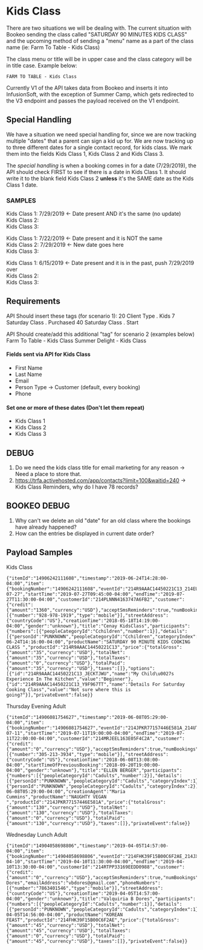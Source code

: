 # Kids Class
There are two situations we will be dealing with. The current situation with Bookeo sending the class called "SATURDAY 90 MINUTES KIDS CLASS" and the upcoming method of sending a "menu" name as a part of the class name (ie: Farm To Table - Kids Class)

The class menu or title will be in upper case and the class category will be in title case. Example below:
```
FARM TO TABLE - Kids Class
```

Currently V1 of the API takes data from Bookeo and inserts it into InfusionSoft, with the exception of Summer Camp, which gets redirected to the V3 endpoint and passes the payload received on the V1 endpoint.

## Special Handling
We have a situation we need special handling for, since we are now tracking multiple "dates" that a parent can sign a kid up for. We are now tracking up to three different dates for a single contact record, for kids class. We mark them into the fields Kids Class 1, Kids Class 2 and Kids Class 3. 

The *special handling* is when a booking comes in for a date (7/29/2019), the API should check FIRST to see if there is a date in Kids Class 1. It should write it to the blank field Kids Class 2 **unless** it's the SAME date as the Kids Class 1 date. 

### SAMPLES 
Kids Class 1: 7/29/2019 <- Date present AND it's the same (no update)  
Kids Class 2:  
Kids Class 3:  

Kids Class 1: 7/22/2019 <- Date present and it is NOT the same  
Kids Class 2: 7/29/2019 <- New date goes here  
Kids Class 3:  

Kids Class 1: 6/15/2019 <- Date present and it is in the past, push 7/29/2019 over  
Kids Class 2:  
Kids Class 3:  

## Requirements

API Should insert these tags (for scenario 1):
20 Client Type . Kids
 7 Saturday Class . Purchased
40 Saturday Class . Start

API Should create/add this additional "tag" for scenario 2 (examples below)
Farm To Table - Kids Class 
Summer Delight - Kids Class

#### Fields sent via API for Kids Class  
   * First Name
   * Last Name
   * Email
   * Person Type -> Customer  (default, every booking)
   * Phone

#### Set one or more of these dates (Don't let them repeat)
 * Kids Class 1 
 * Kids Class 2
 * Kids Class 3

## DEBUG
1) Do we need the kids class title for email marketing for any reason -> Need a place to store that. 
2) https://trfa.activehosted.com/app/contacts?limit=100&waitid=240 -> Kids Class Reminders, why do I have 78 records?

## BOOKEO DEBUG
1) Why can't we delete an old "date" for an old class where the bookings have already happened?
2) How can the entries be displayed in current date order?


## Payload Samples
Kids Class 
```
{"itemId":"14906242111608","timestamp":"2019-06-24T14:28:00-04:00","item":{"bookingNumber":"14906242111608","eventId":"214R9AAAC14450221C13_214EUNKAK15FB825AB8E_2019-07-27","startTime":"2019-07-27T09:45:00-04:00","endTime":"2019-07-27T11:30:00-04:00","customerId":"214PLNNN4163747A6FB2","customer":{"credit":{"amount":"1360","currency":"USD"},"acceptSmsReminders":true,"numBookings":4,"numCancelations":3,"numNoShows":0,"member":false,"id":"214PLNNN4163747A6FB2","firstName":"Cenay","lastName":"KidsClass","emailAddress":"kidsclass@bycenay.com","phoneNumbers":[{"number":"928-978-1919","type":"mobile"}],"streetAddress":{"countryCode":"US"},"creationTime":"2018-05-18T14:19:00-04:00","gender":"unknown"},"title":"Cenay KidsClass","participants":{"numbers":[{"peopleCategoryId":"Cchildren","number":1}],"details":[{"personId":"PUNKNOWN","peopleCategoryId":"Cchildren","categoryIndex":1}]},"canceled":false,"accepted":true,"sourceIp":"67.61.95.121","creationTime":"2019-06-24T14:16:00-04:00","productName":"SATURDAY 90 MINUTE KIDS COOKING CLASS ","productId":"214R9AAAC14450221C13","price":{"totalGross":{"amount":"35","currency":"USD"},"totalNet":{"amount":"35","currency":"USD"},"totalTaxes":{"amount":"0","currency":"USD"},"totalPaid":{"amount":"35","currency":"USD"},"taxes":[]},"options":[{"id":"214R9AAAC14450221C13_JECKTJWU","name":"My Child\u0027s Experience In The Kitchen","value":"Beginner"},{"id":"214R9AAAC14450221C13_Y9F967TT","name":"Details For Saturday Cooking Class","value":"Not sure where this is going?"}],"privateEvent":false}} 
```

Thursday Evening Adult
```
{"itemId":"14906081754627","timestamp":"2019-06-08T05:29:00-04:00","item":{"bookingNumber":"14906081754627","eventId":"214JPKR77157446E581A_214UTWF4U16AF5690C71_2019-07-11","startTime":"2019-07-11T19:00:00-04:00","endTime":"2019-07-11T22:00:00-04:00","customerId":"214MRJEEL163E05F4C2A","customer":{"credit":{"amount":"0","currency":"USD"},"acceptSmsReminders":true,"numBookings":3,"numCancelations":1,"numNoShows":0,"member":false,"id":"214MRJEEL163E05F4C2A","firstName":"ELLEN","lastName":"BERGER","emailAddress":"D007078C@YAHOO.COM","phoneNumbers":[{"number":"305-213-3934","type":"mobile"}],"streetAddress":{"countryCode":"US"},"creationTime":"2018-06-08T13:08:00-04:00","startTimeOfPreviousBooking":"2018-09-20T19:00:00-04:00","gender":"unknown"},"title":"ELLEN BERGER","participants":{"numbers":[{"peopleCategoryId":"Cadults","number":2}],"details":[{"personId":"PUNKNOWN","peopleCategoryId":"Cadults","categoryIndex":1},{"personId":"PUNKNOWN","peopleCategoryId":"Cadults","categoryIndex":2}]},"canceled":false,"accepted":true,"sourceIp":"23.115.36.165","creationTime":"2019-06-08T05:29:00-04:00","creationAgent":"Maria Cummins","productName":"NAUGHTY VEGAN ","productId":"214JPKR77157446E581A","price":{"totalGross":{"amount":"130","currency":"USD"},"totalNet":{"amount":"130","currency":"USD"},"totalTaxes":{"amount":"0","currency":"USD"},"totalPaid":{"amount":"130","currency":"USD"},"taxes":[]},"privateEvent":false}}
```

Wednesday Lunch Adult
```
{"itemId":"14904058698806","timestamp":"2019-04-05T14:57:00-04:00","item":{"bookingNumber":"14904058698806","eventId":"214FHK39F15B00C6F2AE_214JXNJUU16979D3553E_2019-04-10","startTime":"2019-04-10T11:30:00-04:00","endTime":"2019-04-10T13:30:00-04:00","customerId":"214RTPP33169EEDD0988","customer":{"credit":{"amount":"0","currency":"USD"},"acceptSmsReminders":true,"numBookings":1,"numCancelations":0,"numNoShows":0,"member":false,"id":"214RTPP33169EEDD0988","firstName":"Valquiria","lastName":"B Dores","emailAddress":"vbdores@gmail.com","phoneNumbers":[{"number":"7863401546","type":"mobile"}],"streetAddress":{"countryCode":"US"},"creationTime":"2019-04-05T14:57:00-04:00","gender":"unknown"},"title":"Valquiria B Dores","participants":{"numbers":[{"peopleCategoryId":"Cadults","number":1}],"details":[{"personId":"PUNKNOWN","peopleCategoryId":"Cadults","categoryIndex":1}]},"canceled":false,"accepted":true,"sourceIp":"174.61.1.157","creationTime":"2019-04-05T14:56:00-04:00","productName":"KOREAN FEAST","productId":"214FHK39F15B00C6F2AE","price":{"totalGross":{"amount":"45","currency":"USD"},"totalNet":{"amount":"45","currency":"USD"},"totalTaxes":{"amount":"0","currency":"USD"},"totalPaid":{"amount":"45","currency":"USD"},"taxes":[]},"privateEvent":false}}
```
